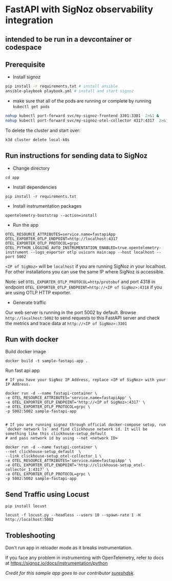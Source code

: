 # FastAPI with SigNoz observability integration

## intended to be run in a devcontainer or codespace

## Prerequisite

- Install signoz

```bash
pip install -r requirements.txt # install ansible
ansible-playbook playbook.yml # install and start signoz
```

- make sure that all of the pods are running or complete by running `kubectl get pods`

```bash
nohup kubectl port-forward svc/my-signoz-frontend 3301:3301  2>&1 &
nohup kubectl port-forward svc/my-signoz-otel-collector 4317:4317  2>&1 &
```

To delete the cluster and start over:

```bash
k3d cluster delete local-k8s
```

## Run instructions for sending data to SigNoz

- Change directory

```
cd app
```

- Install dependencies

```
pip install -r requirements.txt
```

- Install instrumentation packages

```
opentelemetry-bootstrap --action=install
```

- Run the app

```
OTEL_RESOURCE_ATTRIBUTES=service.name=fastapiApp OTEL_EXPORTER_OTLP_ENDPOINT=http://localhost:4317 OTEL_EXPORTER_OTLP_PROTOCOL=grpc OTEL_PYTHON_LOGGING_AUTO_INSTRUMENTATION_ENABLED=true opentelemetry-instrument --logs_exporter otlp uvicorn main:app --host localhost --port 5002
```

`<IP of SigNoz>` will be `localhost` if you are running SigNoz in your localhost. For other installations you can use the same IP where SigNoz is accessible.

Note: set `OTEL_EXPORTER_OTLP_PROTOCOL=http/protobuf` and port 4318 in endpoint `OTEL_EXPORTER_OTLP_ENDPOINT=http://<IP of SigNoz>:4318` if you are using OTLP HTTP exporter.

- Generate traffic

Our web server is running in the port 5002 by default. Browse `http://localhost:5002` to send requests to this FastAPI server and check the metrics and trace data at `http://<IP of SigNoz>:3301`


## Run with docker

Build docker image
```
docker build -t sample-fastapi-app .
```

Run fast api app
```
# If you have your SigNoz IP Address, replace <IP of SigNoz> with your IP Address. 

docker run -d --name fastapi-container \
-e OTEL_RESOURCE_ATTRIBUTES='service.name=fastapiApp' \
-e OTEL_EXPORTER_OTLP_ENDPOINT='http://<IP of SigNoz>:4317' \
-e OTEL_EXPORTER_OTLP_PROTOCOL=grpc \
-p 5002:5002 sample-fastapi-app


# If you are running signoz through official docker-compose setup, run `docker network ls` and find clickhouse network id. It will be something like this clickhouse-setup_default 
# and pass network id by using --net <network ID>

docker run -d --name fastapi-container \ 
--net clickhouse-setup_default  \ 
--link clickhouse-setup_otel-collector_1 \
-e OTEL_RESOURCE_ATTRIBUTES='service.name=fastapiApp' \
-e OTEL_EXPORTER_OTLP_ENDPOINT='http://clickhouse-setup_otel-collector_1:4317' \
-e OTEL_EXPORTER_OTLP_PROTOCOL=grpc \
-p 5002:5002 sample-fastapi-app

```


## Send Traffic using Locust

```
pip install locust
```

```
locust -f locust.py --headless --users 10 --spawn-rate 1 -H http://localhost:5002
```


## Trobleshooting

Don't run app in reloader mode as it breaks instrumentation.

If you face any problem in instrumenting with OpenTelemetry, refer to docs at 
https://signoz.io/docs/instrumentation/python


_Credit for this sample app goes to our contributor [sureshdsk](https://github.com/sureshdsk)._
